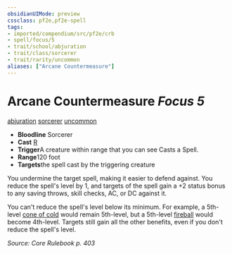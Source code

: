 ```yaml
---
obsidianUIMode: preview
cssclass: pf2e,pf2e-spell
tags:
- imported/compendium/src/pf2e/crb
- spell/focus/5
- trait/school/abjuration
- trait/class/sorcerer
- trait/rarity/uncommon
aliases: ["Arcane Countermeasure"]
---
```

# Arcane Countermeasure *Focus 5*   
[abjuration](abjuration.md)  [sorcerer](rules/traits/sorcerer.md)  [uncommon](uncommon.md)  

- **Bloodline** Sorcerer
- **Cast** [R](chapter-9-playing-the-game.md#Actions "Reaction") 
- **Trigger**A creature within range that you can see Casts a Spell.
- **Range**120 foot
- **Targets**the spell cast by the triggering creature

You undermine the target spell, making it easier to defend against. You reduce the spell's level by 1, and targets of the spell gain a +2 status bonus to any saving throws, skill checks, AC, or DC against it.

You can't reduce the spell's level below its minimum. For example, a 5th-level [cone of cold](cone-of-cold.md) would remain 5th-level, but a 5th-level [fireball](compendium/spells/fireball.md) would become 4th-level. Targets still gain all the other benefits, even if you don't reduce the spell's level.

*Source: Core Rulebook p. 403*